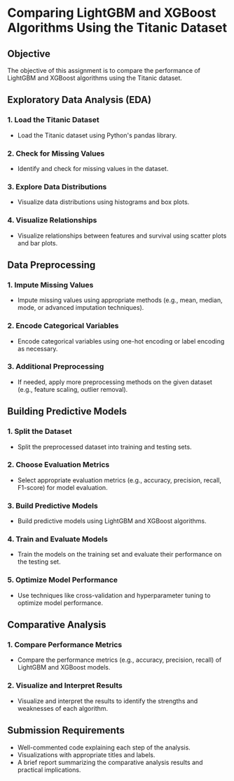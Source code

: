# Comparing LightGBM and XGBoost Algorithms Using the Titanic Dataset

## Objective
The objective of this assignment is to compare the performance of LightGBM and XGBoost algorithms using the Titanic dataset.

## Exploratory Data Analysis (EDA)

### 1. Load the Titanic Dataset
- Load the Titanic dataset using Python's pandas library.

### 2. Check for Missing Values
- Identify and check for missing values in the dataset.

### 3. Explore Data Distributions
- Visualize data distributions using histograms and box plots.

### 4. Visualize Relationships
- Visualize relationships between features and survival using scatter plots and bar plots.

## Data Preprocessing

### 1. Impute Missing Values
- Impute missing values using appropriate methods (e.g., mean, median, mode, or advanced imputation techniques).

### 2. Encode Categorical Variables
- Encode categorical variables using one-hot encoding or label encoding as necessary.

### 3. Additional Preprocessing
- If needed, apply more preprocessing methods on the given dataset (e.g., feature scaling, outlier removal).

## Building Predictive Models

### 1. Split the Dataset
- Split the preprocessed dataset into training and testing sets.

### 2. Choose Evaluation Metrics
- Select appropriate evaluation metrics (e.g., accuracy, precision, recall, F1-score) for model evaluation.

### 3. Build Predictive Models
- Build predictive models using LightGBM and XGBoost algorithms.

### 4. Train and Evaluate Models
- Train the models on the training set and evaluate their performance on the testing set.

### 5. Optimize Model Performance
- Use techniques like cross-validation and hyperparameter tuning to optimize model performance.

## Comparative Analysis

### 1. Compare Performance Metrics
- Compare the performance metrics (e.g., accuracy, precision, recall) of LightGBM and XGBoost models.

### 2. Visualize and Interpret Results
- Visualize and interpret the results to identify the strengths and weaknesses of each algorithm.

## Submission Requirements
- Well-commented code explaining each step of the analysis.
- Visualizations with appropriate titles and labels.
- A brief report summarizing the comparative analysis results and practical implications.